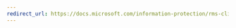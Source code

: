 ```yaml
---
redirect_url: https://docs.microsoft.com/information-protection/rms-client/client-admin-guide
---
```

